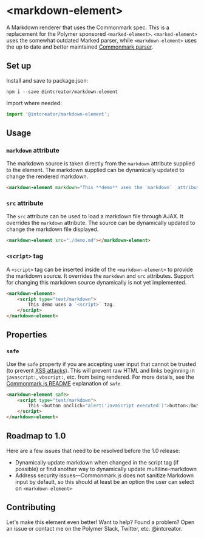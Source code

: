# &lt;markdown-element&gt;

A Markdown renderer that uses the Commonmark spec.  This is a replacement for the Polymer sponsored `<marked-element>`.  `<marked-element>` uses the somewhat outdated Marked parser, while `<markdown-element>` uses the up to date and better maintained [Commonmark parser](https://github.com/commonmark/commonmark.js).

## Set up

Install and save to package.json:

```
npm i --save @intcreator/markdown-element
```

Import where needed:

```javascript
import '@intcreator/markdown-element';
```

## Usage

### `markdown` attribute

The markdown source is taken directly from the `markdown` attribute supplied to the element.  The markdown supplied can be dynamically updated to change the rendered markdown.

```html
<markdown-element markdown="This **demo** uses the `markdown` _attribute_, not `src`"></markdown-element>
```

### `src` attribute

The `src` attribute can be used to load a markdown file through AJAX.  It overrides the `markdown` attribute.  The source can be dynamically updated to change the markdown file displayed.

```html
<markdown-element src="./demo.md"></markdown-element>
```

### `<script>` tag

A `<script>` tag can be inserted inside of the `<markdown-element>` to provide the markdown source.  It overrides the `markdown` and `src` attributes.  Support for changing this markdown source dynamically is not yet implemented.

```html
<markdown-element>
    <script type="text/markdown">
        This demo uses a `<script>` tag.
    </script>
</markdown-element>
```

## Properties

### `safe`

Use the `safe` property if you are accepting user input that cannot be trusted (to prevent [XSS attacks](https://en.wikipedia.org/wiki/Cross-site_scripting)).  This will prevent raw HTML and links beginning in `javascript:`, `vbscript:`, etc. from being rendered.  For more details, see the [Commonmark.js README](https://github.com/commonmark/commonmark.js#usage) explanation of `safe`.

```html
<markdown-element safe>
    <script type="text/markdown">
        This <button onclick="alert('JavaScript executed')">button</button> is evil
    </script>
</markdown-element>
```

## Roadmap to 1.0

Here are a few issues that need to be resolved before the 1.0 release:

- Dynamically update markdown when changed in the script tag (if possible) or find another way to dynamically update multiline-markdown
- Address security issues—Commonmark.js does not sanitize Markdown input by default, so this should at least be an option the user can select on `<markdown-element>`

## Contributing

Let's make this element even better!  Want to help?  Found a problem?  Open an issue or contact me on the Polymer Slack, Twitter, etc. @intcreator.